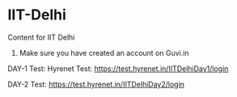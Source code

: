 # IIT-Delhi
Content for IIT Delhi
1. Make sure you have created an account on Guvi.in

DAY-1 Test: Hyrenet Test: https://test.hyrenet.in/IITDelhiDay1/login

DAY-2 Test: https://test.hyrenet.in/IITDelhiDay2/login
